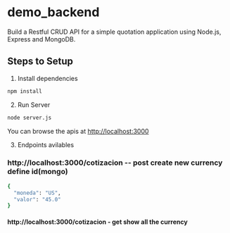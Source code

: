# demo_backend

Build a Restful CRUD API for a simple quotation application using Node.js, Express and MongoDB.

## Steps to Setup

1. Install dependencies

```bash
npm install
```

2. Run Server

```bash
node server.js
```

You can browse the apis at <http://localhost:3000>

3. Endpoints avilables

### http://localhost:3000/cotizacion  -- post create new currency define id(mongo)

```bash
{
  "moneda": "US",
  "valor": "45.0"
}
```
#### http://localhost:3000/cotizacion - get show all the currency 
